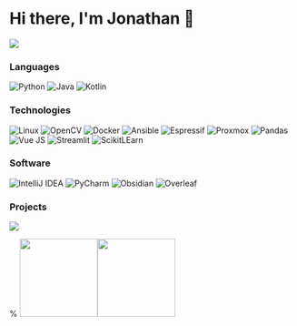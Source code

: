 # Hi there, I'm Jonathan 👋

<!--
**jokober/jokober** is a ✨ _special_ ✨ repository because its `README.md` (this file) appears on your GitHub profile.

Here are some ideas to get you started:

- 🔭 I’m currently working on ...
- 🌱 I’m currently learning ...
- 👯 I’m looking to collaborate on ...
- 🤔 I’m looking for help with ...
- 💬 Ask me about ...
- 📫 How to reach me: ...
- 😄 Pronouns: ...
- ⚡ Fun fact: ...
-->

[![](https://raw.githubusercontent.com/jokober/jokober/master/profile.gif)](https://www.jokober.com/)<!-- If you want the template for my gif, email me! -->

### Languages

![Python](https://img.shields.io/badge/Python-14354C?style=for-the-badge&logo=python&logoColor=white)
![Java](https://img.shields.io/badge/Java-ED8B00?style=for-the-badge&logo=openjdk&logoColor=white)
![Kotlin](https://img.shields.io/badge/Kotlin-0095D5?&style=for-the-badge&logo=kotlin&logoColor=white)




### Technologies

![Linux](https://img.shields.io/badge/Linux-FCC624?style=for-the-badge&logo=linux&logoColor=black)
![OpenCV](https://img.shields.io/badge/OpenCV-27338e?style=for-the-badge&logo=OpenCV&logoColor=white)
![Docker](https://img.shields.io/badge/Docker-2CA5E0?style=for-the-badge&logo=docker&logoColor=white)
![Ansible](https://img.shields.io/badge/Ansible-000000?style=for-the-badge&logo=ansible&logoColor=white)
![Espressif](https://img.shields.io/badge/espressif-E7352C?style=for-the-badge&logo=espressif&logoColor=white)
![Proxmox](https://img.shields.io/badge/Proxmox-E57000?style=for-the-badge&logo=proxmox&logoColor=white)
![Pandas](https://img.shields.io/badge/Pandas-2C2D72?style=for-the-badge&logo=pandas&logoColor=white)
![Vue JS](https://img.shields.io/badge/Vue%20js-35495E?style=for-the-badge&logo=vuedotjs&logoColor=4FC08D)
![Streamlit]( 	https://img.shields.io/badge/Streamlit-FF4B4B?style=for-the-badge&logo=Streamlit&logoColor=white)
![ScikitLEarn](https://img.shields.io/badge/scikit_learn-F7931E?style=for-the-badge&logo=scikit-learn&logoColor=white)


### Software
![IntelliJ IDEA](https://img.shields.io/badge/IntelliJ_IDEA-000000.svg?style=for-the-badge&logo=intellij-idea&logoColor=white)
![PyCharm](https://img.shields.io/badge/PyCharm-000000.svg?&style=for-the-badge&logo=PyCharm&logoColor=white)
![Obsidian]( 	https://img.shields.io/badge/Obsidian-483699?style=for-the-badge&logo=Obsidian&logoColor=white)
![Overleaf](https://img.shields.io/badge/Overleaf-47A141?style=for-the-badge&logo=Overleaf&logoColor=white)

### Projects
[![](https://img.shields.io/badge/-🧬%20My%20Website-000)]([https://github.com/jokober/v2](https://fids-openresearchlab.org/))



% <a href="https://www.jokober.com/"><img height="137px" src="https://github-readme-stats.vercel.app/api?username=jokober&hide_title=true&hide_border=true&show_icons=true&include_all_commits=true&count_private=true&line_height=21&text_color=000&icon_color=000&bg_color=0,ea6161,ffc64d,fffc4d,52fa5a&theme=graywhite" /><!-- wi*quL3fcV --><img height="137px" src="https://github-readme-stats.vercel.app/api/top-langs/?username=jokober&hide=html&hide_title=true&hide_border=true&layout=compact&langs_count=6&exclude_repo=comp426,Redventures-Movie-Quotes&text_color=000&icon_color=fff&bg_color=0,52fa5a,4dfcff,c64dff&theme=graywhite" /></a>
